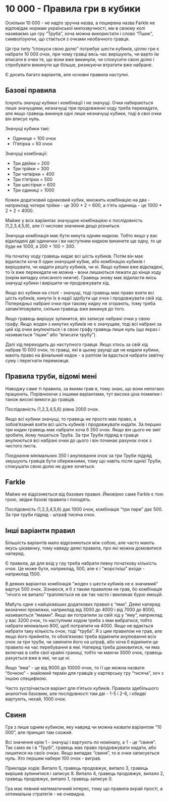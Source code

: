 # 10 000 - Правила гри в кубики

Оскільки 10 000 - не надто зручна назва, а поширена назва Farkle не відповідає нормам української милозвучності, ми в своєму колі називаємо цю гру “Труба”, хоча можна використати і слово “Пшик”, символізуючи, що стається з очками необачного гравця.

Ця гра типу “спокуси свою долю” потребує шести кубиків, ціллю гри є набрати 10 000 очок, при чому гравці весь час вирішують, чи варто їм вписати в очки те, що вони вже викинули, чи спокусити свою долю і спробувати викинути ще більше, ризикуючи втратити вже набране.

Є досить багато варіантів, але основні правила наступні.

## Базові правила

Існують значущі кубики і комбінації і не значущі.
Очки набираються лише значущими, незначущі при продовженні ходу треба перекидати, але якщо гравець викинув одні лише незначущі кубики, тоді в свої очки він вписує нуль.

Значущі кубики такі:
 - Одиниця = 100 очок
 - П’ятірка = 50 очок
 
Значущі комбінації: 
 - Три двійки = 200
 - Три трійки = 300
 - Три четвірки = 400
 - Три п’ятірки = 500 
 - Три шестірки = 600
 - Три одиниці = 1000

Кожен додатковий однаковий кубик, множить комбінацію на два - наприклад чотири трійки - це 300 * 2 = 600, а п’ять одиниць - це 1000 * 2 * 2 = 4000.

Майже у всіх варіантах значущою комбінацією є послідовність (1,2,3,4,5,6), але її числове значення дещо різниться.

Значуща комбінація має бути кинута одним кидком.
Тобто якщо у вас відкладені дві одинички і ви наступним кидком викинете ще одну, то це буде не 1000, а 200 + 100 = 300.

На початку ходу гравець кидає всі шість кубиків.
Потім він має відкласти хоча б один значущий кубик, або комбінацію кубиків і вирішувати, чи кидати решту кубиків, чи ні.
Якщо кубики вже відкладені, то їх вже перекидати не можна - вони лишаються лежати до кінця ходу (окрім випадку описаного нижче).
Гравець знову має відкласти якісь значущі кубики і вирішити чи продовжувати хід.

Якщо всі кубики на столі - значущі, тоді гравець має право взяти всі шість кубиків, кинути їх в надії здобути ще очок і продовжувати свій хід.
Попередньо набрані очки при такому кидку не згорають, тому треба запам’ятовувати, скільки гравець вже викинув до того.

Якщо гравець вирішує зупинится, він записує набрані очки у свою графу.
Якщо жоден з кинутих кубиків не є значущим, тоді всі набрані за цей хід очки анулюються і в свою графу гравець пише нуль (що якраз і називається “пшик” або “вписати трубу”).

Далі хід переходить до наступного гравця.
Якщо хтось за свій хід набрав 10 000 очок, то гравці, які в цьому раунді ще не кидали кубики, мають право на фінальний кидок - а раптом їм вдасться набрати завітну суму і перегнати переможця.

## Правила труби, відомі мені

Наводжу саме ті правила, за якими грав я, тому знаю, що вони непогано працюють.
Порівнюючи з іншими варіантами, тут висока ціна помилки і також високі вимоги до гравців.

Послідовність (1,2,3,4,5,6) рівна 2000 очок.

Якщо всі кубики значущі, то гравець не просто має право, а зобов’язаний взяти всі шість кубиків і продовжувати кидати.
За перших три кидки гравець має набрати хоча б 350 очок.
Якщо він цього не зміг зробити, йому пишеться Труба.
За три Труби підряд в гравця анулюються всі набрані очки до цього і він починає рахунок очок з чистого листа.

Поєднання мінімальних 350 і анулювання очок за три Труби підряд змушують гравців бути обережними, тому що навіть після однієї Труби, спокушати свою долю не дуже хочеться.

## Farkle

Майже не відрізняється від базових правил.
Ймовірно саме Farkle є тою грою, звідки базові правила і походять.

Послідовність (1,2,3,4,5,6) дає 1000 очок, комбінація “три пари” дає 500.
За три труби підряд - штраф тисяча очок.

## Інші варіанти правил

Більшість варіантів мало відрізняються між собою, але часто мають якусь цікавинку, тому наведу деякі правила, про які можна домовитися наперед.

Є правила, де для вхід у гру треба набрати певну початкову кількість очок.
Це може бути, наприклад, 500, але є і “жорсткіші” входи - наприклад 1500.

В деяких варіантах комбінація “жоден з шести кубиків не є значимий” вартує 500 очок.
Зізнаюся, я б з таким правилом не грав, бо комбінація “нічого не випало” трапляється не аж так часто і викликає бурю емоцій.

Мабуть одне з найцікавіших додаткових правил  є “ями”.
Деякі наперед визначені проміжки, наприклад від 3000 до 4000 і від 7000 до 8000, називаються “ямами”.
Якщо ви потрапили за свій хід у “яму”, наприклад у вас 3200 очок, то наступним ходом треба з ями вибратися, тобто набрати мінімально 800, щоб потрапити на 4000.
Якщо не вдається набрати таку кількість очок, тоді “труба”.
Я з цим правилом не грав, але якщо його прийняти, то обов’язково треба відмінити анулювання всіх очок за три труби, чи замінити його на штраф, або хоча б відмінити це правило на час перебування в ямі.
Наперед треба домовитися, чи яма включає в себе свої крайні границі, тобто чи маючи 3000 очок, гравець рахується вже в ямі, чи ще ні.

Якщо “яма” - це від 9000 до 10000 очок, то її ще можна назвати “бочкою” - знайомий термін для гравців у картярську гру “тисяча”, хоч з іншою специфікою.

Часто зустрічається варіант для п’ятьох кубиків.
Правила здебільшого аналогічні базовим, але послідовності там дві - 1-5 і 2-6, і обидві вартують, нехай, 1000 очок.

## Свиня

Гра з лише одним кубиком, яку навряд чи можна назвати варіантом “10 000”, але принцип там схожий.

Всі значення крім 1 - значущі і вартують по номіналу, а 1 - це “свиня”.
Так само як і в “Трубі”, гравець має право продовжувати кидати, або лишитися на своїх очках.
Якщо випадає “свиня”, то в очки записується нуль.
Хто першим набере 100 очок - виграв.

Приклади ходів:
Випало 5, гравець продовжує, випало 3, гравець вирішив зупинитися і записує 8.
Випало 4, гравець продовжує, випало 2, гравець продовжує, випало 1, гравець записує 0.

Гра має певний математичний інтерес, тому що правила вкрай прості, а оптимальна стратегія - не очевидна.
